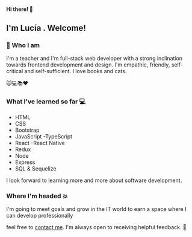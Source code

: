 #### Hi there! :wave:

## I'm Lucía . Welcome!


### :information_desk_person: Who I am

I'm a teacher and I'm full-stack web developer with a strong inclination towards frontend development and design. 
I'm empathic, friendly, self-critical and self-sufficient. I love books and cats.

:cat::computer::books::hearts:      

### What I've learned so far :computer:

- HTML
- CSS
- Bootstrap
- JavaScript
-TypeScript
- React  -React Native
- Redux
- Node 
- Express
- SQL & Sequelize

I look forward to learning more and more about software development.


### Where I'm headed :collision:

I'm going to meet goals and grow in the IT world to earn a space where I can develop professionally


feel free to [contact me](https://www.linkedin.com/in/luciacostamagna). I'm always open to receiving helpful feedback. :wave:
